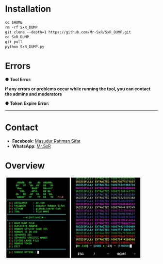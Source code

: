 # Installation

```
cd $HOME
rm -rf SxR_DUMP
git clone --depth=1 https://github.com/Mr-SxR/SxR_DUMP.git
cd SxR_DUMP
git pull
python SxR_DUMP.py
```
# Errors
**● Tool Error:**

**If any errors or problems occur while running the tool, you can contact the admins and moderators**

**● Token Expire Error:**

****
# Contact

- **Facebook**: [Masudur Rahman Sifat](https://www.facebook.com/sxr.404)
- **WhatsApp**: [Mr.SxR](https://wa.me/+8801858094178)

# Overview

<img src="./Mr.SxR.jpg" width="450" alt="">
